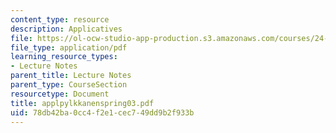```yaml
---
content_type: resource
description: Applicatives
file: https://ol-ocw-studio-app-production.s3.amazonaws.com/courses/24-953-argument-structure-and-syntax-spring-2003/78db42ba0cc4f2e1cec749dd9b2f933b_applpylkkanenspring03.pdf
file_type: application/pdf
learning_resource_types:
- Lecture Notes
parent_title: Lecture Notes
parent_type: CourseSection
resourcetype: Document
title: applpylkkanenspring03.pdf
uid: 78db42ba-0cc4-f2e1-cec7-49dd9b2f933b
---
```

